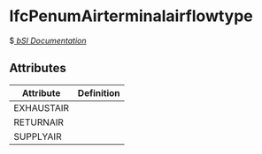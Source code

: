 IfcPenumAirterminalairflowtype
==============================
$[ _bSI
Documentation_](https://standards.buildingsmart.org/IFC/DEV/IFC4_2/FINAL/HTML/schema//pset/penum_airterminalairflowtype.htm)


Attributes
----------
| Attribute   | Definition   |
|-------------|--------------|
| EXHAUSTAIR  |              |
| RETURNAIR   |              |
| SUPPLYAIR   |              |

